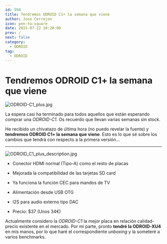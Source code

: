 ```yaml
---
id: 594
title: Tendremos ODROID C1+ la semana que viene
author: Jose Cerrejon
icon: pen-to-square
date: 2015-07-22 10:20:00
prev: /
next: false
category:
  - ODROID
tag:
  - ODROID
---
```


# Tendremos ODROID C1+ la semana que viene

![ODROID-C1_plus.jpg](/images/2015/07/ODROID-C1_plus.jpg)

La espera casi ha terminado para todos aquellos que están esperando comprar una *ODROID-C1*. Os recuerdo que llevan varias semanas sin stock.

He recibido un chivatazo de última hora (no puedo revelar la fuente) y **tendremos ODROID C1+ la semana que viene**. Esto es lo que sé sobre los cambios que tendrá con respecto a la primera versión...

- - -
![ODROID_C1_plus_description.jpg](/images/2015/07/ODROID_C1_plus_description.jpg)

* Conector HDMI normal (Tipo-A) como el resto de placas

* Mejorada la compatibilidad de las tarjetas SD card

* Ya funciona la función CEC para mandos de TV

* Alimentación desde USB OTG

* I2S para audio externo tipo DAC﻿

* Precio: $37 (Unos 34€)

Actualmente considero la *ODROID-C1* la mejor placa en relación calidad-precio existente en el mercado. Por mi parte, pronto **tendré la ODROID-XU4** en mis manos, por lo que haré el correspondiente *unboxing* y la someteré a varios benchmarks.